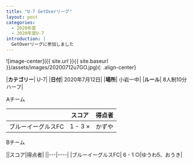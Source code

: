 ```yaml
---
title: "U-7 GetOverリーグ"
layout: post
categories:
  - 2020年度
  - 2020年度U-7
introduction: |
  GetOverリーグに参加しました
---
```


![image-center]({{ site.url }}{{ site.baseurl }}/assets/images/20200712u7GO.jpg){: .align-center}

|**カテゴリー**| U-7|
|**日付**| 2020年7月12日|
|**場所**| 小岩一中|
|**ルール**| 8人制10分ハーフ|

Aチーム

||スコア|得点者|
|---|---|----|
|ブルーイーグルスFC| 1 - 3 ×|かずや|

Bチーム

||スコア|得点者|
||---|----|
|ブルーイーグルスFC| 6 - 1 ○|ゆうわ5、おうき|

